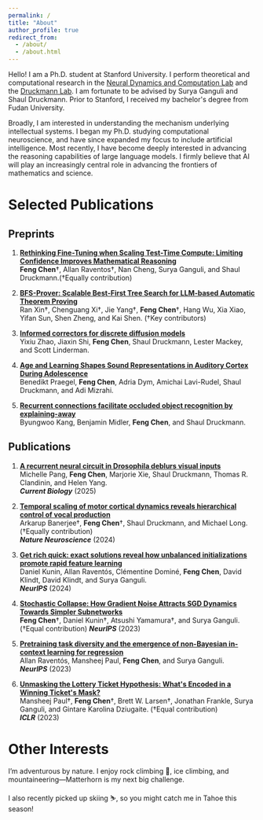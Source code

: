 ```yaml
---
permalink: /
title: "About"
author_profile: true
redirect_from: 
  - /about/
  - /about.html
---
```


Hello! I am a Ph.D. student at Stanford University. I perform theoretical and computational research in the [Neural Dynamics and Computation Lab](https://ganguli-gang.stanford.edu/index.html) and the [Druckmann Lab](https://www.druckmannlab.com/). I am fortunate to be advised by Surya Ganguli and Shaul Druckmann. Prior to Stanford, I received my bachelor's degree from Fudan University.

Broadly, I am interested in understanding the mechanism underlying intellectual systems. I began my Ph.D. studying computational neuroscience, and have since expanded my focus to include artificial intelligence. Most recently, I have become deeply interested in advancing the reasoning capabilities of large language models. I firmly believe that AI will play an increasingly central role in advancing the frontiers of mathematics and science.

Selected Publications
======
## Preprints

1. [__Rethinking Fine-Tuning when Scaling Test-Time Compute: Limiting Confidence Improves Mathematical Reasoning__](https://arxiv.org/abs/2502.07154)  
   __Feng Chen__†, Allan Raventos†, Nan Cheng, Surya Ganguli, and Shaul Druckmann.(†Equally contribution)

2. [__BFS-Prover: Scalable Best-First Tree Search for LLM-based Automatic Theorem Proving__](https://arxiv.org/abs/2502.03438)  
   Ran Xin†, Chenguang Xi†, Jie Yang†, __Feng Chen__†, Hang Wu, Xia Xiao, Yifan Sun, Shen Zheng, and Kai Shen. (†Key contributors)

3. [__Informed correctors for discrete diffusion models__](https://arxiv.org/abs/2407.21243)  
   Yixiu Zhao, Jiaxin Shi, __Feng Chen__, Shaul Druckmann, Lester Mackey, and Scott Linderman. 

4. [__Age and Learning Shapes Sound Representations in Auditory Cortex During Adolescence__](https://www.biorxiv.org/content/10.1101/2025.02.03.636101v1.abstract)  
   Benedikt Praegel, __Feng Chen__, Adria Dym, Amichai Lavi-Rudel, Shaul Druckmann, and Adi Mizrahi.

5. [__Recurrent connections facilitate occluded object recognition by explaining-away__](https://www.biorxiv.org/content/10.1101/2020.12.16.422991v2.abstract)  
   Byungwoo Kang, Benjamin Midler, __Feng Chen__, and Shaul Druckmann. 

## Publications

1. [__A recurrent neural circuit in Drosophila deblurs visual inputs__](https://www.sciencedirect.com/science/article/abs/pii/S0960982224016312)  
   Michelle Pang, __Feng Chen__, Marjorie Xie, Shaul Druckmann, Thomas R. Clandinin, and Helen Yang.    
   ***Current Biology*** (2025)

2. [__Temporal scaling of motor cortical dynamics reveals hierarchical control of vocal production__](https://www.nature.com/articles/s41593-023-01556-5)  
   Arkarup Banerjee†, __Feng Chen__†, Shaul Druckmann, and Michael Long. (†Equally contribution)  
   ***Nature Neuroscience*** (2024)

3. [__Get rich quick: exact solutions reveal how unbalanced initializations promote rapid feature learning__](https://proceedings.neurips.cc/paper_files/paper/2024/hash/94074dd5a072d28ff75a76dabed43767-Abstract-Conference.html)  
   Daniel Kunin, Allan Raventós, Clémentine Dominé, __Feng Chen__, David Klindt, David Klindt, and Surya Ganguli.  
   ***NeurIPS*** (2024)

4. [__Stochastic Collapse: How Gradient Noise Attracts SGD Dynamics Towards Simpler Subnetworks__](https://proceedings.neurips.cc/paper_files/paper/2023/hash/6e4432b912599d11609b9cdf98c823c5-Abstract-Conference.html)  
   __Feng Chen__†, Daniel Kunin†, Atsushi Yamamura†, and Surya Ganguli. (†Equal contribution)
   ***NeurIPS*** (2023)

5. [__Pretraining task diversity and the emergence of non-Bayesian in-context learning for regression__](https://proceedings.neurips.cc/paper_files/paper/2023/hash/2e10b2c2e1aa4f8083c37dfe269873f8-Abstract-Conference.html)  
   Allan Raventós, Mansheej Paul, __Feng Chen__, and Surya Ganguli.  
   ***NeurIPS*** (2023)

6. [__Unmasking the Lottery Ticket Hypothesis: What's Encoded in a Winning Ticket's Mask?__](https://arxiv.org/abs/2210.03044)  
   Mansheej Paul†, __Feng Chen__†, Brett W. Larsen†, Jonathan Frankle, Surya Ganguli, and Gintare Karolina Dziugaite. (†Equal contribution)  
   ***ICLR*** (2023)

Other Interests
======
I’m adventurous by nature. I enjoy rock climbing 🧗, ice climbing, and mountaineering—Matterhorn is my next big challenge.

I also recently picked up skiing ⛷️, so you might catch me in Tahoe this season!